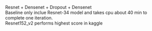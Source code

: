 Resnet + Densenet + Dropout + Densenet  
Baseline only inclue Resnet-34 model and takes cpu about 40 min to complete one iteration.  
Resnet152_v2 performs highest score in kaggle
